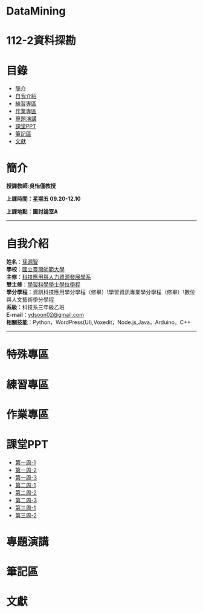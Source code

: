 # DataMining

# 112-2資料探勘
# 目錄
+ [簡介](https://github.com/yuancc12/Data/blob/main/README.md#%E7%B0%A1%E4%BB%8B)
+ [自我介紹](https://github.com/yuancc12/JavaScript/blob/main/README.md#%E8%87%AA%E6%88%91%E4%BB%8B%E7%B4%B9)
+ [練習專區](https://github.com/yuancc12/DataMining/blob/main/README.md#%E7%B7%B4%E7%BF%92%E5%B0%88%E5%8D%80)
+ [作業專區](https://github.com/yuancc12/DataMining/blob/main/README.md#%E4%BD%9C%E6%A5%AD%E5%B0%88%E5%8D%80)
+ [專題演講](https://github.com/yuancc12/DataMining/blob/main/README.md#%E5%B0%88%E9%A1%8C%E6%BC%94%E8%AC%9B)
+ [課堂PPT](https://github.com/yuancc12/DataMining/blob/main/README.md#%E8%AA%B2%E5%A0%82ppt)
+ [筆記區](https://github.com/yuancc12/DataMining/blob/main/README.md#%E7%AD%86%E8%A8%98%E5%8D%80)
+ [文獻](https://github.com/yuancc12/DataMining/blob/main/README.md#%E6%96%87%E7%8D%BB)
# 簡介
**授課教師:吳怡僅教授**

**上課時間：星期五 09.20-12.10**

**上課地點：圖討論室A**
***
# 自我介紹
**姓名**：[孫源智](https://yuancc12.github.io/web/mypages/)\
**學校**：[國立臺灣師範大學](https://www.ntnu.edu.tw/)\
**主修**：[科技應用與人力資源發展學系](https://www.tahrd.ntnu.edu.tw/)\
**雙主修**：[學習科學學士學位學程](https://www.upls.ntnu.edu.tw/)\
**學分學程**：資訊科技應用學分學程（修畢）\學習資訊專業學分學程（修畢）\數位與人文藝術學分學程\
**系級**：科技系三年級乙班\
**E-mail**：ydsoon02@gmail.com\
**相關技能**：Python，WordPress(UI),Voxedit，Node.js,Java，Arduino，C++
***
# 特殊專區

# 練習專區

# 作業專區
# 課堂PPT
+ [第一周-1](https://moodle3.ntnu.edu.tw/mod/resource/view.php?id=721466)
+ [第一周-2](https://moodle3.ntnu.edu.tw/mod/resource/view.php?id=721468)
+ [第一周-3](https://moodle3.ntnu.edu.tw/mod/resource/view.php?id=721469)
+ [第二周-1](https://moodle3.ntnu.edu.tw/mod/resource/view.php?id=721480)
+ [第二周-2](https://moodle3.ntnu.edu.tw/mod/resource/view.php?id=721481)
+ [第二周-3](https://moodle3.ntnu.edu.tw/mod/resource/view.php?id=761382)
+ [第三周-1](https://moodle3.ntnu.edu.tw/mod/resource/view.php?id=721491)
+ [第三周-2](https://moodle3.ntnu.edu.tw/mod/resource/view.php?id=721498)

# 專題演講
# 筆記區

# 文獻
